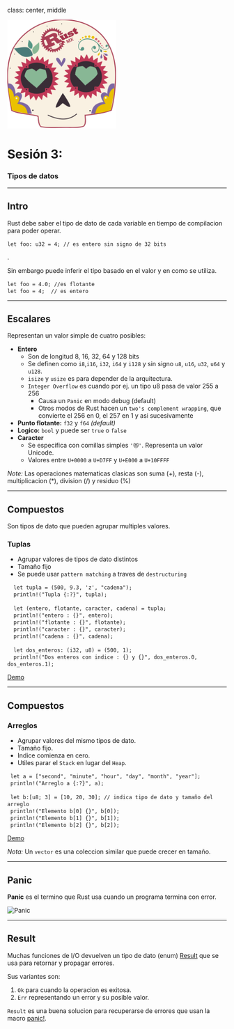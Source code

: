 class: center, middle

<img src="../assets/images/rustmx-logo.svg" alt="RustMX" width="250rem" height="auto">

# Sesión 3: 

### Tipos de datos

---
## Intro

Rust debe saber el tipo de dato de cada variable en tiempo de compilacion para poder operar.

```
let foo: u32 = 4; // es entero sin signo de 32 bits
```

.

Sin embargo puede inferir el tipo basado en el valor y en como se utiliza.

```
let foo = 4.0; //es flotante
let foo = 4;  // es entero
```

---
## Escalares

Representan un valor simple de cuatro posibles:

* **Entero**
  - Son de longitud 8, 16, 32, 64 y 128 bits
  - Se definen como `i8`,`i16`, `i32`, `i64` y `i128` y sin signo `u8`, `u16`, `u32`, `u64` y `u128`.
  - `isize` y `usize` es para depender de la arquitectura.
  - `Integer Overflow` es cuando por ej. un tipo u8 pasa de valor 255 a 256
     - Causa un `Panic` en modo debug (default)
     - Otros modos de Rust hacen un `two's complement wrapping`, que convierte el 256 en 0, el 257 en 1 y asi sucesivamente 
* **Punto flotante:**  `f32` y `f64` _(default)_
* **Logico:**  `bool` y puede ser `true` o `false`
* **Caracter**
  - Se especifica con comillas simples `'😻'`.  Representa un valor Unicode.
  - Valores entre `U+0000` a `U+D7FF` y `U+E000` a `U+10FFFF` 

_Note:_ Las operaciones matematicas clasicas son suma (+), resta (-), multiplicacion (*), division (/) y residuo (%)


---
## Compuestos
Son tipos de dato que pueden agrupar multiples valores.

### Tuplas
 - Agrupar valores de tipos de dato distintos
 - Tamaño fijo
 - Se puede usar `pattern matching` a traves de `destructuring`

```
  let tupla = (500, 9.3, 'z', "cadena");
  println!("Tupla {:?}", tupla);

  let (entero, flotante, caracter, cadena) = tupla;
  println!("entero : {}", entero);
  println!("flotante : {}", flotante);
  println!("caracter : {}", caracter);
  println!("cadena : {}", cadena);

  let dos_enteros: (i32, u8) = (500, 1);
  println!("Dos enteros con indice : {} y {}", dos_enteros.0, dos_enteros.1);
```
[Demo](https://repl.it/@wdonet/rust-tuples)

---
## Compuestos
### Arreglos
 
 - Agrupar valores del mismo tipos de dato.
 - Tamaño fijo.
 - Indice comienza en cero.
 - Utiles parar el `Stack` en lugar del `Heap`.

 ```
  let a = ["second", "minute", "hour", "day", "month", "year"];
  println!("Arreglo a {:?}", a);

  let b:[u8; 3] = [10, 20, 30]; // indica tipo de dato y tamaño del arreglo
  println!("Elemento b[0] {}", b[0]);
  println!("Elemento b[1] {}", b[1]);
  println!("Elemento b[2] {}", b[2]);
```
[Demo](https://repl.it/@wdonet/rust-arrays)

_Nota:_ Un `vector` es una coleccion similar que puede crecer en tamaño.

---
## Panic

**Panic** es el termino que Rust usa cuando un programa termina con error.

![Panic](https://static.javatpoint.com/tutorial/rust/images/rust-recoverable-errors3.png "Panic")

---
## Result

Muchas funciones de I/O devuelven un tipo de dato (enum) [Result](https://doc.rust-lang.org/nightly/std/result/enum.Result.html) que se usa para retornar y propagar errores.

Sus variantes son:

1. `Ok` para cuando la operacion es exitosa.
2. `Err` representando un error y su posible valor.

`Result` es una buena solucion para recuperarse de errores que usan la macro [panic!](https://doc.rust-lang.org/std/macro.panic.html). 
